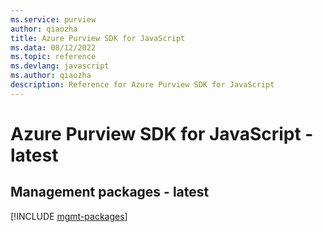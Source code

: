 ```yaml
---
ms.service: purview
author: qiaozha
title: Azure Purview SDK for JavaScript
ms.data: 08/12/2022
ms.topic: reference
ms.devlang: javascript
ms.author: qiaozha
description: Reference for Azure Purview SDK for JavaScript
---
```

# Azure Purview SDK for JavaScript - latest

## Management packages - latest
[!INCLUDE [mgmt-packages](purview-mgmt-index.md)]